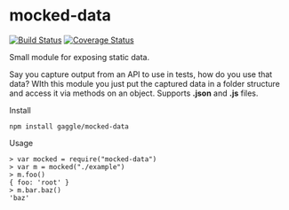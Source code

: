 # mocked-data
[![Build Status](https://travis-ci.org/gaggle/mocked-data.svg?branch=master)](https://travis-ci.org/gaggle/mocked-data)
[![Coverage Status](https://coveralls.io/repos/github/gaggle/mocked-data/badge.svg?branch=master)](https://coveralls.io/github/gaggle/mocked-data?branch=master)

Small module for exposing static data.

Say you capture output from an API to use in tests,
how do you use that data?
WIth this module you just put the captured data in a folder structure
and access it via methods on an object.
Supports **.json** and **.js** files.

Install

    npm install gaggle/mocked-data

Usage

    > var mocked = require("mocked-data")
    > var m = mocked("./example")
    > m.foo()
    { foo: 'root' }
    > m.bar.baz()
    'baz'
